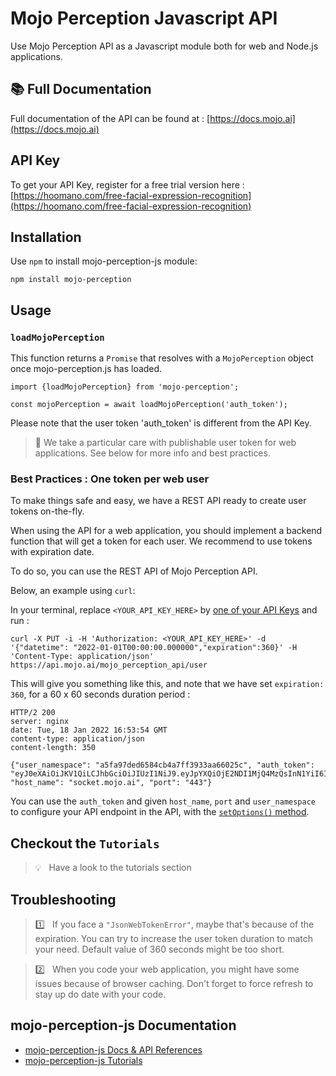 # Mojo Perception Javascript API

Use Mojo Perception API as a Javascript module both for web and Node.js applications.


## 📚 Full Documentation

Full documentation of the API can be found at : [https://docs.mojo.ai](https://docs.mojo.ai)

## API Key

To get your API Key, register for a free trial version here : [https://hoomano.com/free-facial-expression-recognition](https://hoomano.com/free-facial-expression-recognition)

## Installation

Use `npm` to install mojo-perception-js module:
```
npm install mojo-perception
```

## Usage

### `loadMojoPerception`

This function returns a `Promise` that resolves with a `MojoPerception` object once mojo-perception.js has loaded.

```
import {loadMojoPerception} from 'mojo-perception';

const mojoPerception = await loadMojoPerception('auth_token');
```

Please note that the user token 'auth_token' is different from the API Key.

> 🙏 We take a particular care with publishable user token for web applications. See below for more info and best practices.

### Best Practices : One token per web user

To make things safe and easy, we have a REST API ready to create user tokens on-the-fly.

When using the API for a web application, you should implement a backend function that will get a token for each user. We recommend to use tokens with expiration date.

To do so, you can use the REST API of Mojo Perception API.

Below, an example using `curl`:

In your terminal, replace `<YOUR_API_KEY_HERE>` by [one of your API Keys](https://app.mojo.ai) and run :
```
curl -X PUT -i -H 'Authorization: <YOUR_API_KEY_HERE>' -d '{"datetime": "2022-01-01T00:00:00.000000","expiration":360}' -H 'Content-Type: application/json' https://api.mojo.ai/mojo_perception_api/user
```

This will give you something like this, and note that we have set `expiration: 360`, for a 60 x 60 seconds duration period :
```
HTTP/2 200 
server: nginx
date: Tue, 18 Jan 2022 16:53:54 GMT
content-type: application/json
content-length: 350

{"user_namespace": "a5fa97ded6584cb4a7ff3933aa66025c", "auth_token": "eyJ0eXAiOiJKV1QiLCJhbGciOiJIUzI1NiJ9.eyJpYXQiOjE2NDI1MjQ4MzQsInN1YiI6ImE1ZmE5N2RlLWQ2NTgtNGNiNC1hN2ZmLTM5MzliYTY2MDI1YyIsImV4cCI6MTY0MjUyNDg0NH0.7FuLJ6Hmozi2DbX9zooVxYvnp_f91H4vzodstDZbLzI", "host_name": "socket.mojo.ai", "port": "443"}
```

You can use the `auth_token` and given `host_name`, `port` and `user_namespace` to configure your API endpoint in the API, with the [`setOptions()` method](https://developer.mojo.ai).


## Checkout the `Tutorials`

> 💡 &nbsp; Have a look to the tutorials section


## Troubleshooting

> 1️⃣ &nbsp; If you face a `"JsonWebTokenError"`, maybe that's because of the expiration.
> You can try to increase the user token duration to match your need. Default value of 360 seconds might be too short.


> 2️⃣ &nbsp; When you code your web application, you might have some issues because of browser caching. Don't forget to force refresh to stay up do date with your code.

## mojo-perception-js Documentation

* [mojo-perception-js Docs & API References](https://developer.mojo.ai)
* [mojo-perception-js Tutorials](https://developer.mojo.ai/tutorial-getting-started-html.html)

